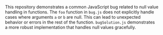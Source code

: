 This repository demonstrates a common JavaScript bug related to null value handling in functions. The `foo` function in `bug.js` does not explicitly handle cases where arguments `a` or `b` are null.  This can lead to unexpected behavior or errors in the rest of the function.  `bugSolution.js` demonstrates a more robust implementation that handles null values gracefully.